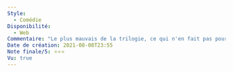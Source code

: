 ```yaml
---
Style:
  - Comédie
Disponibilité:
  - Web
Commentaire: "Le plus mauvais de la trilogie, ce qui n'en fait pas pour autant un mauvais film. Mais il est bon grâce à la recette magique de la licence : Jean Dujardin, un humour décalé à la fois lourd et fin, un univers accrocheur... Mais l'harmonie est moins bonne que dans les deux premiers volets, ce qui donne plus l'impression d'un assemblage maladroit."
Date de création: 2021-08-08T23:55
Note finale/5: ⭐⭐⭐
Vu: true
---
```

